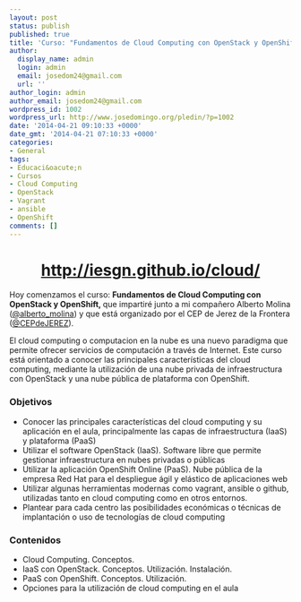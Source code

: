 ```yaml
---
layout: post
status: publish
published: true
title: 'Curso: "Fundamentos de Cloud Computing con OpenStack y OpenShift"'
author:
  display_name: admin
  login: admin
  email: josedom24@gmail.com
  url: ''
author_login: admin
author_email: josedom24@gmail.com
wordpress_id: 1002
wordpress_url: http://www.josedomingo.org/pledin/?p=1002
date: '2014-04-21 09:10:33 +0000'
date_gmt: '2014-04-21 07:10:33 +0000'
categories:
- General
tags:
- Educaci&oacute;n
- Cursos
- Cloud Computing
- OpenStack
- Vagrant
- ansible
- OpenShift
comments: []
---
```

<h1 style="text-align: center;"><a href="http://iesgn.github.io/cloud/">http://iesgn.github.io/cloud/</a></h1>
<p>Hoy comenzamos el curso: <strong>Fundamentos de Cloud Computing con OpenStack y OpenShift,&nbsp;</strong>que impartir&eacute; junto a mi compa&ntilde;ero Alberto Molina (<a href="https://twitter.com/alberto_molina">@alberto_molina</a>) y que est&aacute; organizado por el CEP de Jerez de la Frontera (<a href="https://twitter.com/CEPdeJEREZ">@CEPdeJEREZ</a>).</p>
<p>El cloud computing o computacion en la nube es una nuevo paradigma que permite ofrecer servicios de computaci&oacute;n a trav&eacute;s de Internet. Este curso est&aacute; orientado a conocer las principales caracter&iacute;sticas del cloud computing, mediante la utilizaci&oacute;n de una nube privada de infraestructura con OpenStack y una nube p&uacute;blica de plataforma con OpenShift.</p>
<h3 id="objetivos">Objetivos</h3>
<ul>
<li>Conocer las principales caracter&iacute;sticas del cloud computing y su aplicaci&oacute;n en el aula, principalmente las capas de infraestructura (IaaS) y plataforma (PaaS)</li>
<li>Utilizar el software OpenStack (IaaS). Software libre que permite gestionar infraestructura en nubes privadas o p&uacute;blicas</li>
<li>Utilizar la aplicaci&oacute;n OpenShift Online (PaaS). Nube p&uacute;blica de la empresa Red Hat para el despliegue &aacute;gil y el&aacute;stico de aplicaciones web</li>
<li>Utilizar algunas herramientas modernas como vagrant, ansible o github, utilizadas tanto en cloud computing como en otros entornos.</li>
<li>Plantear para cada centro las posibilidades econ&oacute;micas o t&eacute;cnicas de implantaci&oacute;n o uso de tecnolog&iacute;as de cloud computing</li>
</ul>
<h3 id="contenidos">Contenidos</h3>
<ul>
<li>Cloud Computing. Conceptos.</li>
<li>IaaS con OpenStack. Conceptos. Utilizaci&oacute;n. Instalaci&oacute;n.</li>
<li>PaaS con OpenShift. Conceptos. Utilizaci&oacute;n.</li>
<li>Opciones para la utilizaci&oacute;n de cloud computing en el aula</li>
</ul>
